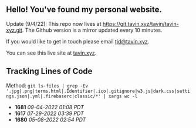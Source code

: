 ## Hello! You've found my personal website.

Update (9/4/22): This repo now lives at https://git.tavin.xyz/tavin/tavin-xyz.git. The Github version is a mirror updated every 10 minutes.

If you would like to get in touch please email [tjd@tavin.xyz](mailto:tjd@tavin.xyz).

You can see this live site at [tavin.xyz](https://tavin.xyz).

## Tracking Lines of Code

Method: `git ls-files | grep -Ev '.jpg|.png|terms.html|.Identifier|.ico|.gitignore|w3.js|dark.css|settings.json|.yml|.firebaserc|classic/*' | xargs wc -l`

- **1681** _09-04-2022 01:08 PDT_
- **1617** _07-29-2022 03:39 PDT_
- **1680** _05-08-2022 02:54 PDT_